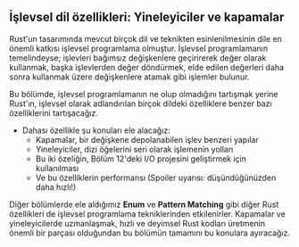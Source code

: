 ## İşlevsel dil özellikleri: Yineleyiciler ve kapamalar
Rust'un tasarımında mevcut birçok dil ve teknikten esinlenilmesinin dile en önemli katkısı işlevsel programlama olmuştur. İşlevsel programlamanın temelindeyse; işlevleri bağımsız değişkenlere geçirirerek değer olarak kullanmak, başka işlevlerden değer döndürmek, elde edilen değerleri daha sonra kullanmak üzere değişkenlere atamak gibi işlemler bulunur.   

Bu bölümde, işlevsel programlamanın ne olup olmadığını tartışmak yerine Rust'ın, işlevsel olarak adlandırılan birçok dildeki özelliklere benzer bazı özelliklerini tartışacağız.

* Dahası özellikle şu konuları ele alacağız:
  * Kapamalar, bir değişkene depolanabilen işlev benzeri yapılar
  * Yineleyiciler, dizi öğelerini seri olarak işlemenin yolları
  * Bu iki özeliğin, Bölüm 12'deki I/O projesini geliştirmek için kullanılması
  * Ve bu özelliklerin performansı (Spoiler uyarısı: düşündüğünüzden daha hızlı!)

Diğer bölümlerde ele aldığımız **Enum** ve **Pattern Matching** gibi diğer Rust özellikleri de işlevsel programlama tekniklerinden etkilenirler. Kapamalar ve yineleyicilerde uzmanlaşmak, hızlı ve deyimsel Rust kodları üretmenin önemli bir parçası olduğundan bu bölümün tamamını bu konulara ayıracağız.
